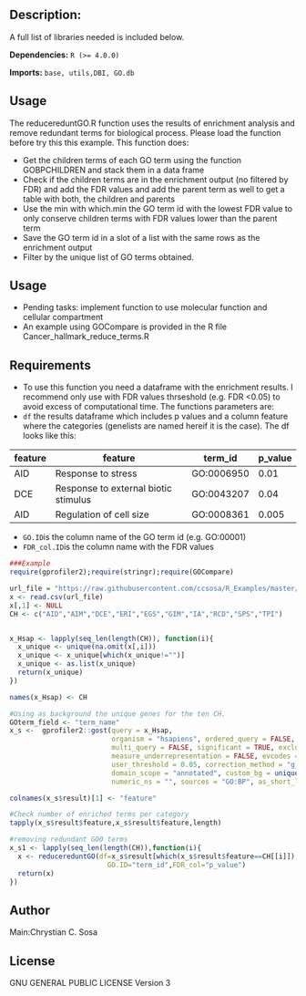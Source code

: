 ## Description:

A full list of libraries needed is included below.

**Dependencies:** `R (>= 4.0.0)`

**Imports:** `base, utils,DBI, GO.db`


## Usage

The reducereduntGO.R function uses the results of enrichment analysis and remove redundant terms for biological process. Please load the function before try this this example. This function does:

- Get the children terms of each GO term using the function GOBPCHILDREN and stack them in a data frame
- Check if the children terms are in the enrichment output (no filtered by FDR) and add the FDR values and add the parent term as well to get a table with both, the children and parents
- Use the min with which.min the GO term id with the lowest FDR value to only conserve children terms with FDR values lower than the parent term
- Save the GO term id in a slot of a list with the same rows as the enrichment output
- Filter by the unique list of GO terms obtained.

## Usage
- Pending tasks: implement function to use molecular function and cellular compartment
- An example using GOCompare is provided in the R file Cancer_hallmark_reduce_terms.R

## Requirements
- To use this function you need a dataframe with the enrichment results. I recommend only use with FDR values thrseshold (e.g. FDR <0.05) to avoid excess of computational time. The functions parameters are:
- `df` the results dataframe which includes p values and a column feature where the categories (genelists are named hereif it is the case). The df looks like this:

feature | feature | term_id | p_value
------------ | ------------- | ------------- | -------------
AID | Response to stress | GO:0006950  | 0.01
DCE | Response to external biotic stimulus | GO:0043207 | 0.04
AID | Regulation of cell size | GO:0008361  | 0.005

- `GO.ID`is the column name of the GO term id (e.g. GO:00001)
- `FDR_col.ID`is the column name with the FDR values

```r
###Example
require(gprofiler2);require(stringr);require(GOCompare)

url_file = "https://raw.githubusercontent.com/ccsosa/R_Examples/master/Hallmarks_of_Cancer_AT.csv"
x <- read.csv(url_file)
x[,1] <- NULL
CH <- c("AID","AIM","DCE","ERI","EGS","GIM","IA","RCD","SPS","TPI")


x_Hsap <- lapply(seq_len(length(CH)), function(i){
  x_unique <- unique(na.omit(x[,i]))
  x_unique <- x_unique[which(x_unique!="")]
  x_unique <- as.list(x_unique)
  return(x_unique)
})

names(x_Hsap) <- CH

#Using as background the unique genes for the ten CH.
GOterm_field <- "term_name"
x_s <-  gprofiler2::gost(query = x_Hsap,
                         organism = "hsapiens", ordered_query = FALSE,
                         multi_query = FALSE, significant = TRUE, exclude_iea = FALSE,
                         measure_underrepresentation = FALSE, evcodes = FALSE,
                         user_threshold = 0.05, correction_method = "g_SCS",
                         domain_scope = "annotated", custom_bg = unique(unlist(x_Hsap)),
                         numeric_ns = "", sources = "GO:BP", as_short_link = FALSE)

colnames(x_s$result)[1] <- "feature"

#Check number of enriched terms per category
tapply(x_s$result$feature,x_s$result$feature,length)

#removing redundant GO0 terms
x_s1 <- lapply(seq_len(length(CH)),function(i){
  x <- reducereduntGO(df=x_s$result[which(x_s$result$feature==CH[[i]]),],
                        GO.ID="term_id",FDR_col="p_value")
  return(x)
})

```

## Author
Main:Chrystian C. Sosa

## License
GNU GENERAL PUBLIC LICENSE Version 3
